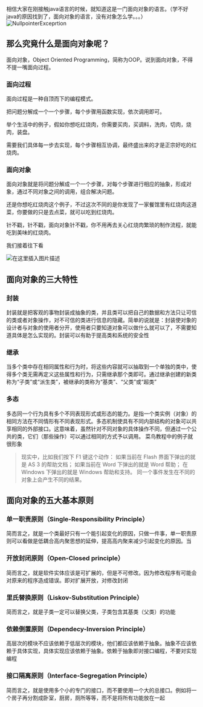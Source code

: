 相信大家在刚接触java语言的时候，就知道这是一门面向对象的语言。（学不好java的原因找到了，面向对象的语言，没有对象怎么学。。。）
![NullpointerExceprtion](http://qf5av92v7.hn-bkt.clouddn.com/MyJava/BasicNullpointerExceprtion.png)

## 那么究竟什么是面向对象呢？
面向对象，Object Oriented Programming，简称为OOP。说到面向对象，不得不提一嘴面向过程。

### 面向过程
面向过程是一种自顶而下的编程模式。

把问题分解成一个一个步骤，每个步骤用函数实现，依次调用即可。

举个生活中的例子，假如你想吃红烧肉，你需要买肉，买调料，洗肉，切肉，烧肉，装盘。

需要我们具体每一步去实现，每个步骤相互协调，最终盛出来的才是正宗好吃的红烧肉。

### 面向对象
面向对象就是将问题分解成一个一个步骤，对每个步骤进行相应的抽象，形成对象，通过不同对象之间的调用，组合解决问题。

还是你想吃红烧肉这个例子，不过这次不同的是你发现了一家餐馆里有红烧肉这道菜，你要做的只是去点菜，就可以吃到红烧肉。

针不戳，针不戳，面向对象针不戳，你不用再去关心红烧肉繁琐的制作流程，就能吃到美味的红烧肉。

我们接着往下看

![在这里插入图片描述](https://img-blog.csdnimg.cn/20200814182313960.PNG?x-oss-process=image/watermark,type_ZmFuZ3poZW5naGVpdGk,shadow_10,text_aHR0cHM6Ly9ibG9nLmNzZG4ubmV0L0hZRENT,size_16,color_FFFFFF,t_70#pic_center)


## 面向对象的三大特性
### 封装
封装就是把客观的事物封装成抽象的类，并且类可以把自己的数据和方法只让可信的类或者对象操作，对不可信的类进行信息的隐藏。简单的说就是：封装使对象的设计者与对象的使用者分开，使用者只要知道对象可以做什么就可以了，不需要知道具体是怎么实现的。封装可以有助于提高类和系统的安全性

### 继承
当多个类中存在相同属性和行为时，将这些内容就可以抽取到一个单独的类中，使得多个类无需再定义这些属性和行为，只需继承那个类即可。通过继承创建的新类称为“子类”或“派生类”，被继承的类称为“基类”、“父类”或“超类”

### 多态
多态同一个行为具有多个不同表现形式或形态的能力。是指一个类实例（对象）的相同方法在不同情形有不同表现形式。多态机制使具有不同内部结构的对象可以共享相同的外部接口。这意味着，虽然针对不同对象的具体操作不同，但通过一个公共的类，它们（那些操作）可以通过相同的方式予以调用。
菜鸟教程中的例子就很形象
>现实中，比如我们按下 F1 键这个动作：
>如果当前在 Flash 界面下弹出的就是 AS 3 的帮助文档；
>如果当前在 Word 下弹出的就是 Word 帮助；
>在 Windows 下弹出的就是 Windows 帮助和支持。
>同一个事件发生在不同的对象上会产生不同的结果。


## 面向对象的五大基本原则
### 单一职责原则（Single-Responsibility Principle）
简而言之，就是一个类最好只有一个能引起变化的原因，只做一件事，单一职责原则可以看做是低耦合高内聚思想的延伸，提高高内聚来减少引起变化的原因。当

### 开放封闭原则（Open-Closed principle）
简而言之，就是软件实体应该是可扩展的，但是不可修改。因为修改程序有可能会对原来的程序造成错误。即对扩展开放，对修改封闭
### 里氏替换原则（Liskov-Substitution Principle）
简而言之，就是子类一定可以替换父类，子类包含其基类（父类）的功能

### 依赖倒置原则（Dependecy-Inversion Principle）
高层次的模块不应该依赖于低层次的模块，他们都应该依赖于抽象。抽象不应该依赖于具体实现，具体实现应该依赖于抽象。依赖于抽象即对接口编程，不要对实现编程

### 接口隔离原则（Interface-Segregation Principle）
简而言之，就是使用多个小的专门的接口，而不要使用一个大的总接口。例如将一个房子再分割成卧室，厨房，厕所等等，而不是将所有功能放在一起